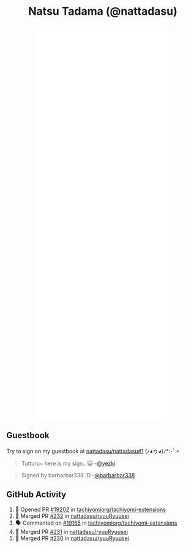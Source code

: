 <div align="center">

# Natsu Tadama (@nattadasu)

![Github Metrics](github-metrics.svg)
</div>

## Guestbook

Try to sign on my guestbook at [nattadasu/nattadasu#1](https://github.com/nattadasu/nattadasu/issues/1) (ﾉ◕ヮ◕)ﾉ\*:･ﾟ✧

<!--START:guestbook-->
> Tutturu~  here is my sign.. :smiley_cat: 
> -[@yezki](https://github.com/yezki)

> Signed by barbarbar338 :D
> -[@barbarbar338](https://github.com/barbarbar338)
<!--END:guestbook-->

## GitHub Activity
<!--START_SECTION:activity-->
1. 💪 Opened PR [#19202](https://github.com/tachiyomiorg/tachiyomi-extensions/pull/19202) in [tachiyomiorg/tachiyomi-extensions](https://github.com/tachiyomiorg/tachiyomi-extensions)
2. 🎉 Merged PR [#232](https://github.com/nattadasu/ryuuRyuusei/pull/232) in [nattadasu/ryuuRyuusei](https://github.com/nattadasu/ryuuRyuusei)
3. 🗣 Commented on [#19165](https://github.com/tachiyomiorg/tachiyomi-extensions/issues/19165#issuecomment-1837686429) in [tachiyomiorg/tachiyomi-extensions](https://github.com/tachiyomiorg/tachiyomi-extensions)
4. 🎉 Merged PR [#231](https://github.com/nattadasu/ryuuRyuusei/pull/231) in [nattadasu/ryuuRyuusei](https://github.com/nattadasu/ryuuRyuusei)
5. 🎉 Merged PR [#230](https://github.com/nattadasu/ryuuRyuusei/pull/230) in [nattadasu/ryuuRyuusei](https://github.com/nattadasu/ryuuRyuusei)
<!--END_SECTION:activity-->
